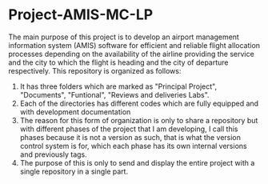 # Project-AMIS-MC-LP
The main purpose of this project is to develop an airport management information system (AMIS) software for efficient and reliable flight allocation processes depending on the availability of the airline providing the service and the city to which the flight is heading and the city of departure respectively.
This repository is organized as follows:
1. It has three folders which are marked as "Principal Project", "Documents", "Funtional", "Reviews and deliveries Labs".
2. Each of the directories has different codes which are fully equipped and with development documentation
3. The reason for this form of organization is only to share a repository but with different phases of the project that I am developing, I call this phases because it is not a version as such, that is what the version control system is for, which each phase has its own internal versions and previously tags.
4. The purpose of this is only to send and display the entire project with a single repository in a single part.
